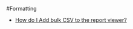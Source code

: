 #Formatting

* [How do I Add bulk CSV to the report viewer?](http://wiki.izenda.us/FAQ/How-do-I-Add-bulk-CSV-to-the-report-viewer)